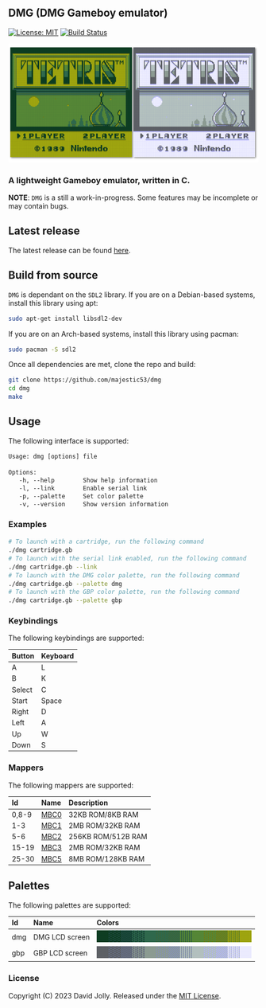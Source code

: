 ## DMG (DMG Gameboy emulator)

[![License: MIT](https://shields.io/badge/license-MIT-blue.svg?style=flat)](LICENSE) [![Build Status](https://github.com/majestic53/dmg/workflows/Build/badge.svg)](https://github.com/majestic53/dmg/actions/workflows/build.yml)

![DMG](docs/dmg.png)

### A lightweight Gameboy emulator, written in C.

__NOTE__: `DMG` is a still a work-in-progress. Some features may be incomplete or may contain bugs.

## Latest release

The latest release can be found [here](https://github.com/majestic53/dmg/releases).

## Build from source

`DMG` is dependant on the `SDL2` library. If you are on a Debian-based systems, install this library using apt:

```bash
sudo apt-get install libsdl2-dev
```

If you are on an Arch-based systems, install this library using pacman:

```bash
sudo pacman -S sdl2
```

Once all dependencies are met, clone the repo and build:

```bash
git clone https://github.com/majestic53/dmg
cd dmg
make
```

## Usage

The following interface is supported:

```
Usage: dmg [options] file

Options:
   -h, --help        Show help information
   -l, --link        Enable serial link
   -p, --palette     Set color palette
   -v, --version     Show version information
```

### Examples

```bash
# To launch with a cartridge, run the following command
./dmg cartridge.gb
# To launch with the serial link enabled, run the following command
./dmg cartridge.gb --link
# To launch with the DMG color palette, run the following command
./dmg cartridge.gb --palette dmg
# To launch with the GBP color palette, run the following command
./dmg cartridge.gb --palette gbp
```

### Keybindings

The following keybindings are supported:

|Button |Keyboard|
|:------|:-------|
|A      |L       |
|B      |K       |
|Select |C       |
|Start  |Space   |
|Right  |D       |
|Left   |A       |
|Up     |W       |
|Down   |S       |

### Mappers

The following mappers are supported:

|Id   |Name                                       |Description       |
|:----|:------------------------------------------|:-----------------|
|0,8-9|[MBC0](https://gbdev.io/pandocs/nombc.html)|32KB ROM/8KB RAM  |
|1-3  |[MBC1](https://gbdev.io/pandocs/MBC1.html) |2MB ROM/32KB RAM  |
|5-6  |[MBC2](https://gbdev.io/pandocs/MBC2.html) |256KB ROM/512B RAM|
|15-19|[MBC3](https://gbdev.io/pandocs/MBC3.html) |2MB ROM/32KB RAM  |
|25-30|[MBC5](https://gbdev.io/pandocs/MBC5.html) |8MB ROM/128KB RAM |

## Palettes

The following palettes are supported:

|Id |Name          |Colors                      |
|:--|:-------------|:---------------------------|
|dmg|DMG LCD screen|![dmg](docs/palette/dmg.png)|
|gbp|GBP LCD screen|![gbp](docs/palette/gbp.png)|

### License

Copyright (C) 2023 David Jolly. Released under the [MIT License](LICENSE).
